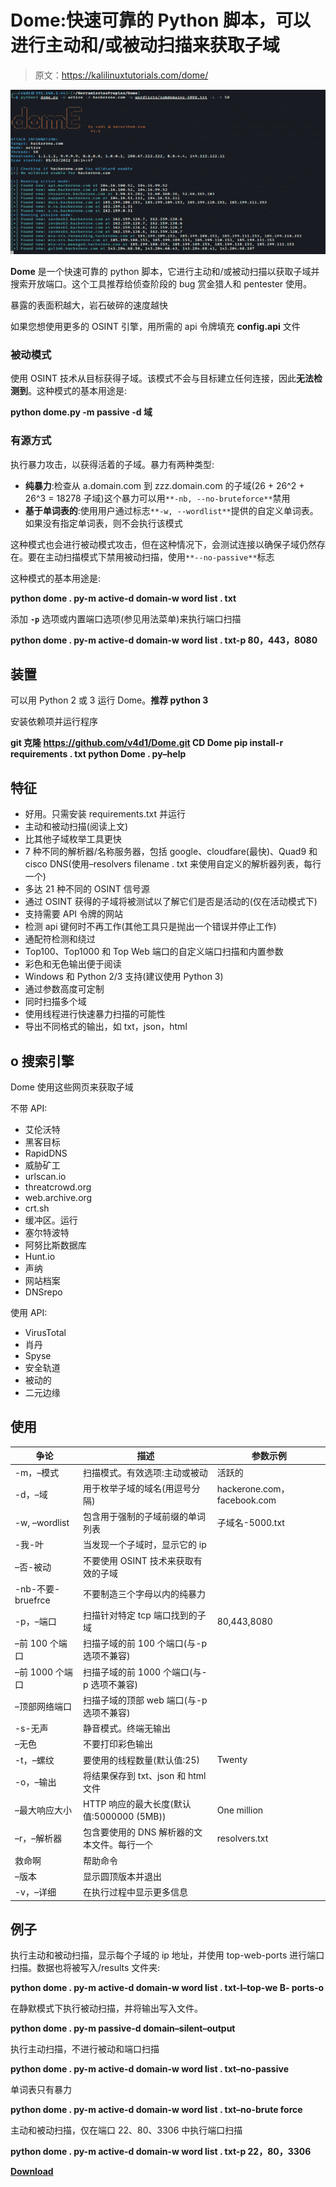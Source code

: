 # Dome:快速可靠的 Python 脚本，可以进行主动和/或被动扫描来获取子域

> 原文：<https://kalilinuxtutorials.com/dome/>

[![](img/db90784a1f490b8bfbd41ef9bce3191e.png)](https://blogger.googleusercontent.com/img/b/R29vZ2xl/AVvXsEie9Fed0SZ_l15xO5QZ8omXpyD0l62xVRTGQY95-HUslWSkxRwPUrbjRq23WOss-szVvniZNBLA1BX-t9cuaBPkMGc_vQzrkKSQFVTHyW2jY2Ac42l_GwMOuwKOLZY1KQpCuwKqp8mYDb2i7wMZnvwqV4JxSlZu_nUoTNPWnf2GdIAWcymU_SpenEcp/s728/Dome_5-761230%20(1).png)

**Dome** 是一个快速可靠的 python 脚本，它进行主动和/或被动扫描以获取子域并搜索开放端口。这个工具推荐给侦查阶段的 bug 赏金猎人和 pentester 使用。

暴露的表面积越大，岩石破碎的速度越快

如果您想使用更多的 OSINT 引擎，用所需的 api 令牌填充 **config.api** 文件

### 被动模式

使用 OSINT 技术从目标获得子域。该模式不会与目标建立任何连接，因此**无法检测到**。这种模式的基本用途是:

**python dome.py -m passive -d 域**

### 有源方式

执行暴力攻击，以获得活着的子域。暴力有两种类型:

*   **纯暴力**:检查从 a.domain.com 到 zzz.domain.com 的子域(26 + 26^2 + 26^3 = 18278 子域)这个暴力可以用`**-nb, --no-bruteforce**`禁用
*   **基于单词表的**:使用用户通过标志`**-w, --wordlist**`提供的自定义单词表。如果没有指定单词表，则不会执行该模式

这种模式也会进行被动模式攻击，但在这种情况下，会测试连接以确保子域仍然存在。要在主动扫描模式下禁用被动扫描，使用`**--no-passive**`标志

这种模式的基本用途是:

**python dome . py-m active-d domain-w word list . txt**

添加 **`-p`** 选项或内置端口选项(参见用法菜单)来执行端口扫描

**python dome . py-m active-d domain-w word list . txt-p 80，443，8080**

## 装置

可以用 Python 2 或 3 运行 Dome。**推荐 python 3**

安装依赖项并运行程序

**git 克隆 https://github.com/v4d1/Dome.git
CD Dome
pip install-r requirements . txt
python Dome . py–help**

## 特征

*   好用。只需安装 requirements.txt 并运行
*   主动和被动扫描(阅读上文)
*   比其他子域枚举工具更快
*   7 种不同的解析器/名称服务器，包括 google、cloudfare(最快)、Quad9 和 cisco DNS(使用–resolvers filename . txt 来使用自定义的解析器列表，每行一个)
*   多达 21 种不同的 OSINT 信号源
*   通过 OSINT 获得的子域将被测试以了解它们是否是活动的(仅在活动模式下)
*   支持需要 API 令牌的网站
*   检测 api 键何时不再工作(其他工具只是抛出一个错误并停止工作)
*   通配符检测和绕过
*   Top100、Top1000 和 Top Web 端口的自定义端口扫描和内置参数
*   彩色和无色输出便于阅读
*   Windows 和 Python 2/3 支持(建议使用 Python 3)
*   通过参数高度可定制
*   同时扫描多个域
*   使用线程进行快速暴力扫描的可能性
*   导出不同格式的输出，如 txt，json，html

## o 搜索引擎

Dome 使用这些网页来获取子域

不带 API:

*   艾伦沃特
*   黑客目标
*   RapidDNS
*   威胁矿工
*   urlscan.io
*   threatcrowd.org
*   web.archive.org
*   crt.sh
*   缓冲区。运行
*   塞尔特波特
*   阿努比斯数据库
*   Hunt.io
*   声纳
*   网站档案
*   DNSrepo

使用 API:

*   VirusTotal
*   肖丹
*   Spyse
*   安全轨道
*   被动的
*   二元边缘

## 使用

| 争论 | 描述 | 参数示例 |
| --- | --- | --- |
| -m，–模式 | 扫描模式。有效选项:主动或被动 | 活跃的 |
| -d，–域 | 用于枚举子域的域名(用逗号分隔) | hackerone.com，facebook.com |
| -w, –wordlist | 包含用于强制的子域前缀的单词列表 | 子域名-5000.txt |
| -我-叶 | 当发现一个子域时，显示它的 ip |  |
| –否-被动 | 不要使用 OSINT 技术来获取有效的子域 |  |
| -nb-不要-bruefrce | 不要制造三个字母以内的纯暴力 |  |
| -p，–端口 | 扫描针对特定 tcp 端口找到的子域 | 80,443,8080 |
| –前 100 个端口 | 扫描子域的前 100 个端口(与-p 选项不兼容) |  |
| –前 1000 个端口 | 扫描子域的前 1000 个端口(与-p 选项不兼容) |  |
| –顶部网络端口 | 扫描子域的顶部 web 端口(与-p 选项不兼容) |  |
| -s-无声 | 静音模式。终端无输出 |  |
| –无色 | 不要打印彩色输出 |  |
| -t，–螺纹 | 要使用的线程数量(默认值:25) | Twenty |
| -o，–输出 | 将结果保存到 txt、json 和 html 文件 |  |
| –最大响应大小 | HTTP 响应的最大长度(默认值:5000000 (5MB)) | One million |
| –r，–解析器 | 包含要使用的 DNS 解析器的文本文件。每行一个 | resolvers.txt |
| 救命啊 | 帮助命令 |  |
| –版本 | 显示圆顶版本并退出 |  |
| -v，–详细 | 在执行过程中显示更多信息 |  |

## 例子

执行主动和被动扫描，显示每个子域的 ip 地址，并使用 top-web-ports 进行端口扫描。数据也将被写入/results 文件夹:

**python dome . py-m active-d domain-w word list . txt-I–top-we B- ports-o**

在静默模式下执行被动扫描，并将输出写入文件。

**python dome . py-m passive-d domain–silent–output**

执行主动扫描，不进行被动和端口扫描

**python dome . py-m active-d domain-w word list . txt–no-passive**

单词表只有暴力

**python dome . py-m active-d domain-w word list . txt–no-brute force**

主动和被动扫描，仅在端口 22、80、3306 中执行端口扫描

**python dome . py-m active-d domain-w word list . txt-p 22，80，3306**

[**Download**](https://github.com/v4d1/Dome)